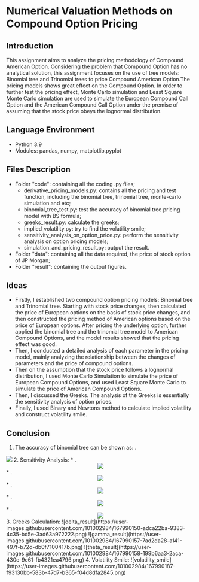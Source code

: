 # Numerical Valuation Methods on Compound Option Pricing
## Introduction
This assignment aims to analyze the pricing methodology of Compound American Option. Considering the problem that Compound Option has no analytical solution,
this assignment focuses on the use of tree models: Binomial tree and Trinomial trees
to price Compound American Option.The pricing models shows great effect on the
Compound Option. In order to further test the pricing effect, Monte
Carlo simulation and Least Square Monte Carlo simulation are used to simulate the European
Compound Call Option and the American Compound Call Option under the
premise of assuming that the stock price obeys the lognormal distribution.

## Language Environment
* Python 3.9
* Modules: pandas, numpy, matplotlib.pyplot

## Files Description
* Folder "code": containing all the coding .py files;
  * derivative_pricing_models.py: contains all the pricing and test function, including the binomial tree, trinomial tree, monte-carlo simulation and etc;
  * binomial_tree_test.py: test the accuracy of binomial tree pricing model with BS formula;
  * greeks_result.py: calculate the greeks;
  * implied_volatility.py: try to find the volatility smile;
  * sensitivity_analysis_on_option_price.py: perform the sensitivity analysis on option pricing models;
  * simulation_and_pricing_result.py: output the result.
* Folder "data": containing all the data required, the price of stock option of JP Morgan;
* Folder "result": containing the output figures.

## Ideas
* Firstly, I established two compound option pricing models: Binomial
tree and Trinomial tree. Starting with stock price changes, then
calculated the price of European options on the basis of stock price changes, and
then constructed the pricing method of American options based on the price of European
options. After pricing the underlying option, further applied the binomial
tree and the trinomial tree model to American Compound Options, and the model
results showed that the pricing effect was good.
* Then, I conducted a detailed analysis of each parameter in the pricing
model, mainly analyzing the relationship between the changes of parameters and
the price of compound options.
* Then on the assumption that the stock price follows a lognormal distribution,
I used Monte Carlo Simulation to simulate the price of European Compound
Options, and used Least Square Monte Carlo to simulate the price of American
Compound Options.
* Then, I discussed the Greeks. The analysis of the Greeks is essentially
the sensitivity analysis of option prices.
* Finally, I used Binary and Newtons method to calculate implied volatility
and construct volatility smile.

## Conclusion
1. The accuracy of binomial tree can be shown as:
.<div align=center>
 <img src="https://user-images.githubusercontent.com/101002984/167990027-c72a76cb-3731-4e28-b7ee-1eaabc8e96f4.png" />
</div>
2. Sensitivity Analysis:
 * 
 .<div align=center>
  <img src="https://user-images.githubusercontent.com/101002984/167990098-754c87bf-5c16-4566-a106-66b0af9b8f10.png" />
  </div>
 *
  .<div align=center>
   <img src="https://user-images.githubusercontent.com/101002984/167990104-0b035c6c-80a9-4535-9b1e-7189b6fc0fbe.png" />
   </div>
 *
  .<div align=center>
   <img src="https://user-images.githubusercontent.com/101002984/167990106-5b0dc699-98b7-41a2-b72d-7ae5fb518c79.png" />
   </div>
 *
   .<div align=center>
    <img src="https://user-images.githubusercontent.com/101002984/167990108-2306d021-ece6-46be-8f7e-5de58527da2b.png" />
    </div>
 *
   .<div align=center>
    <img src="https://user-images.githubusercontent.com/101002984/167990109-38ca9550-4a24-4351-9df7-b0dd93360bc5.png" />
    </div> 
3. Greeks Calculation:
![delta_result](https://user-images.githubusercontent.com/101002984/167990150-adca22ba-9383-4c35-bd5e-3ad63a972222.png)
![gamma_result](https://user-images.githubusercontent.com/101002984/167990157-7ad2da28-a141-497f-b72d-db0f7100417b.png)
![theta_result](https://user-images.githubusercontent.com/101002984/167990158-199b6aa3-2aca-430c-9c61-fb4321ea4796.png)
4. Volatility Smile:
![volatility_smile](https://user-images.githubusercontent.com/101002984/167990187-f93130bb-583b-47d7-b365-f04d8dfa2845.png)
